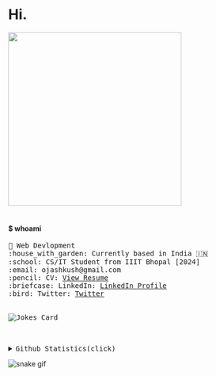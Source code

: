 <h1 >Hi.</h1>
<div align="left"><a href="url"><img src="https://www.sarvika.com/wp-content/uploads/2021/03/Backend-Developer-Python-GIF-Dribble.gif" width="350"></a></div>


<!-- <p align="center"><img src="https://user-images.githubusercontent.com/67634565/123535664-dcf83700-d742-11eb-84ee-e0663dd167b5.png" width='500'></p> -->
<!-- <a href="#"><img alt="Counter" src="https://visitor-badge.glitch.me/badge?page_id=umgbhalla.visitor-badge"/></a> -->
<!-- <a href="https://github.com/umgbhalla"><img alt="GHstars" src="https://img.shields.io/github/stars/umgbhalla?affiliations=OWNER%2CCOLLABORATOR&label=GH%20stars" /></a> -->
<!-- <a href="https://dev.to/umgbhalla"><img alt="dev.to" src="https://img.shields.io/badge/DEV.TO-umgbhalla-black?logoColor=fbf1c7&color=fbf1c7&logo=dev.to&" /></a> -->
<br>
<h4 >$ whoami </h4>
<p >

  <samp>
    🧭 Web Devlopment<br>
    :house_with_garden: Currently based in India 🇮🇳<br>
    :school: CS/IT Student from IIIT Bhopal [2024]<br>
    :email:	ojashkush@gmail.com <br>
    :pencil: CV: <a href="https://drive.google.com/file/d/139r1maBXagmIR0vSUzlvV0W5-ga_BIxi/view?usp=drivesdk">View Resume</a> <br>
    :briefcase: LinkedIn:  <a href="https://www.linkedin.com/in/ojash-kushwaha-791770185">LinkedIn Profile</a> <br>
    :bird: Twitter:  <a href="https://twitter.com/OjashKush?t=A2Wo_0zXv7c6780VYt4i9g&s=09">Twitter</a> <br>
    <br><br>
    <img src="https://readme-jokes.vercel.app/api?theme=solidBlue" alt="Jokes Card" ><br><br><br>
    </samp>
</p>  
<details>
  <summary><kbd>Github Statistics(click)</kbd></summary>

<h3 align="left"> Github Stats:</h3>
<p align="center"><img align="center" src="https://github-readme-stats.vercel.app/api/top-langs?username=ojashkush&show_icons=true&locale=en&layout=compact&theme=tokyonight"
alt="ojashkush" /></p>
<p align="center"><img align="center" src="https://github-readme-stats.vercel.app/api?username=ojashkush&show_icons=true&locale=en&theme=tokyonight"
alt="ojashkush" /></p>
<p align="center"><img align="center" src="https://github-readme-streak-stats.herokuapp.com/?user=ojashkush&&theme=tokyonight"
alt="ojashkush" /></p>

</details>

![snake gif](https://github.com/OjashKush/OjashKush/blob/output/github-contribution-grid-snake.gif)
